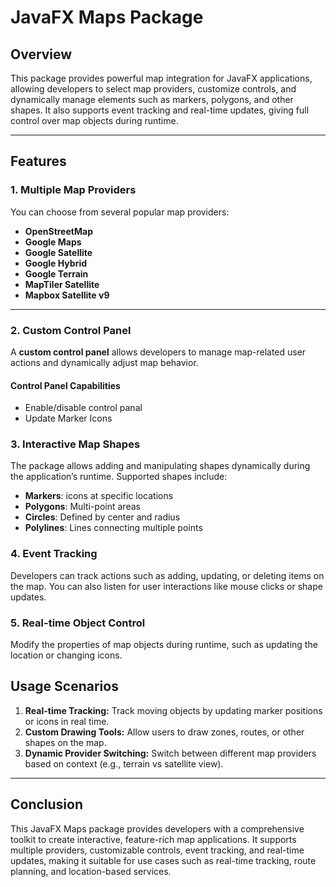 # JavaFX Maps Package  

## Overview  
This package provides powerful map integration for JavaFX applications, allowing developers to select map providers, customize controls, and dynamically manage elements such as markers, polygons, and other shapes. It also supports event tracking and real-time updates, giving full control over map objects during runtime.

---

## Features  

### 1. Multiple Map Providers  
You can choose from several popular map providers:  
- **OpenStreetMap**  
- **Google Maps**  
- **Google Satellite**  
- **Google Hybrid**  
- **Google Terrain**  
- **MapTiler Satellite**  
- **Mapbox Satellite v9**  

---

### 2. Custom Control Panel  
A **custom control panel** allows developers to manage map-related user actions and dynamically adjust map behavior.

#### Control Panel Capabilities  
- Enable/disable control panal  
- Update Marker Icons  

### 3. Interactive Map Shapes  
The package allows adding and manipulating shapes dynamically during the application’s runtime. Supported shapes include:  
- **Markers**: icons at specific locations  
- **Polygons**: Multi-point areas  
- **Circles**: Defined by center and radius  
- **Polylines**: Lines connecting multiple points  

### 4. Event Tracking  
Developers can track actions such as adding, updating, or deleting items on the map. You can also listen for user interactions like mouse clicks or shape updates.

### 5. Real-time Object Control  
Modify the properties of map objects during runtime, such as updating the location or changing icons.

## Usage Scenarios  
1. **Real-time Tracking:** Track moving objects by updating marker positions or icons in real time.  
2. **Custom Drawing Tools:** Allow users to draw zones, routes, or other shapes on the map.  
3. **Dynamic Provider Switching:** Switch between different map providers based on context (e.g., terrain vs satellite view).

---


## Conclusion  
This JavaFX Maps package provides developers with a comprehensive toolkit to create interactive, feature-rich map applications. It supports multiple providers, customizable controls, event tracking, and real-time updates, making it suitable for use cases such as real-time tracking, route planning, and location-based services.
